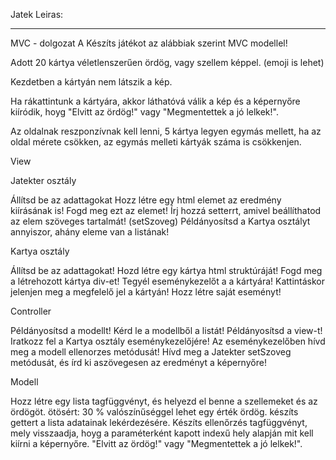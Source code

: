 Jatek Leiras:

----------------------------------------------------------

MVC - dolgozat A
Készíts játékot az alábbiak szerint MVC modellel!

Adott 20 kártya véletlenszerűen ördög, vagy szellem képpel. (emoji is lehet)

Kezdetben a kártyán nem látszik a kép. 

Ha rákattintunk a kártyára, akkor láthatóvá válik a kép és a képernyőre kiíródik, hoyg "Elvitt az ördög!" vagy "Megmentettek a jó lelkek!".

Az oldalnak reszponzívnak kell lenni, 5 kártya legyen egymás mellett, ha az oldal mérete csökken, az egymás melleti kártyák száma is csökkenjen. 





View

Jatekter osztály

Állítsd be az adattagokat
Hozz létre egy html elemet az eredmény kiírásának is! Fogd meg ezt az elemet!
Írj hozzá setterrt, amivel beállíthatod az elem szöveges tartalmát! (setSzoveg)
Példányosítsd a Kartya osztályt annyiszor, ahány eleme van a listának!





Kartya osztály

Állítsd be az adattagokat!
Hozd létre egy kártya  html struktúráját!
Fogd meg a létrehozott kártya div-et!
Tegyél eseménykezelőt a a kártyára!
Kattintáskor jelenjen meg a megfelelő jel a kártyán!
Hozz létre saját eseményt!



Controller

Példányosítsd a modellt!
Kérd le a modellből a listát!
Példányosítsd a view-t!
Iratkozz fel a Kartya osztály eseménykezelőjére!
Az eseménykezelőben hívd meg a modell ellenorzes metódusát!
Hívd meg a Jatekter setSzoveg metódusát, és írd ki aszövegesen az eredményt a képernyőre!





Modell

Hozz létre egy lista tagfüggvényt, és helyezd el benne a szellemeket és az ördögöt. 
ötösért: 30 % valószínűséggel lehet egy érték ördög. 
készíts gettert a lista adatainak lekérdezésére. 
Készíts ellenőrzés tagfüggvényt, mely visszaadja, hoyg a paraméterként kapott indexű hely alapján mit kell kiírni a képernyőre.  "Elvitt az ördög!" vagy "Megmentettek a jó lelkek!".
